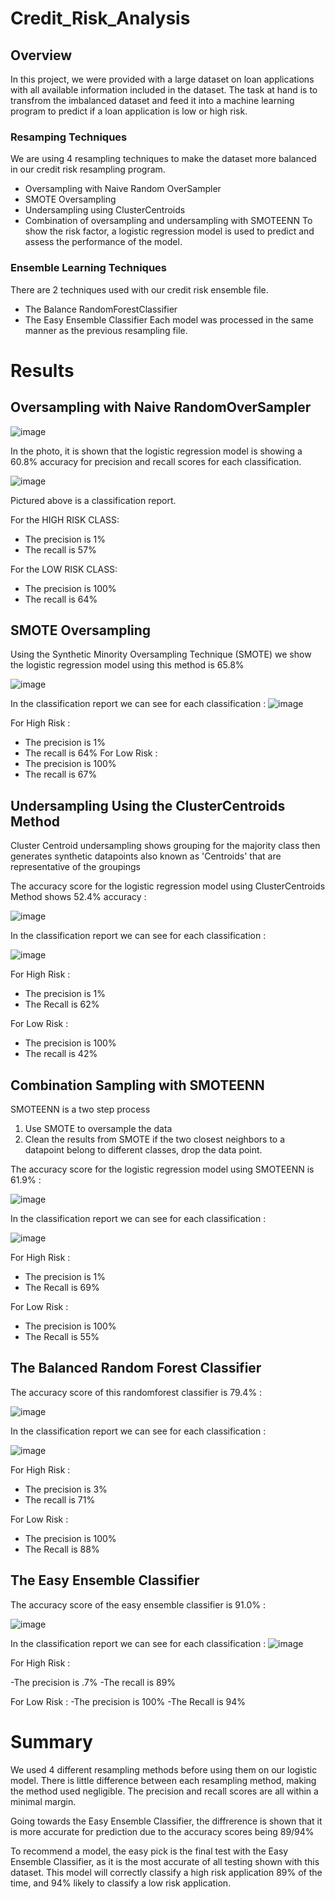 # Credit_Risk_Analysis

## Overview

In this project, we were provided with a large dataset on loan applications with all available information included in the dataset. The task at hand is to transfrom the imbalanced dataset and feed it into a machine learning program to predict if a loan application is low or high risk.

### Resamping Techniques

We are using 4 resampling techniques to make the dataset more balanced in our credit risk resampling program.
- Oversampling with Naive Random OverSampler
- SMOTE Oversampling
- Undersampling using ClusterCentroids
- Combination of oversampling and undersampling with SMOTEENN
To show the risk factor, a logistic regression model is used to predict and assess the performance of the model.

### Ensemble Learning Techniques
There are 2 techniques used with our credit risk ensemble file.
- The Balance RandomForestClassifier
- The Easy Ensemble Classifier
Each model was processed in the same manner as the previous resampling file.

# Results
## Oversampling with Naive RandomOverSampler

![image](https://user-images.githubusercontent.com/99559096/180676955-c71f85a4-9e62-4d5a-88d4-51ab8e616b80.png)

In the photo, it is shown that the logistic regression model is showing a 60.8% accuracy for precision and recall scores for each classification.

![image](https://user-images.githubusercontent.com/99559096/180677049-b2420ef9-e4e4-43a3-8c00-45150b09cd18.png)

Pictured above is a classification report. 

For the HIGH RISK CLASS:
- The precision is 1%
- The recall is 57%

For the LOW RISK CLASS:
- The precision is 100%
- The recall is 64%

## SMOTE Oversampling
Using the Synthetic Minority Oversampling Technique (SMOTE) we show the logistic regression model using this method is 65.8%

![image](https://user-images.githubusercontent.com/99559096/182045043-c27db1a4-0b35-4e6b-82c1-e143a371807e.png)

In the classification report we can see for each classification :
![image](https://user-images.githubusercontent.com/99559096/182045062-af94f7f5-9503-4874-8fed-b736f8dd2736.png)

For High Risk :
- The precision is 1%
- The recall is 64%
For Low Risk : 
- The precision is 100%
- The recall is 67%

## Undersampling Using the ClusterCentroids Method
Cluster Centroid undersampling shows grouping for the majority class then generates synthetic datapoints also known as 'Centroids' that are representative of the groupings

The accuracy score for the logistic regression model using ClusterCentroids Method shows 52.4% accuracy :

![image](https://user-images.githubusercontent.com/99559096/182045154-01c64efb-3218-490b-8a78-98b6209e81c9.png)

In the classification report we can see for each classification :

![image](https://user-images.githubusercontent.com/99559096/182045164-c2679c0d-6f0f-49fa-88ea-30665bada4d5.png)

For High Risk : 
- The precision is 1%
- The Recall is 62%

For Low Risk : 
- The precision is 100%
- The recall is 42%

## Combination Sampling with SMOTEENN
SMOTEENN is a two step process
1. Use SMOTE to oversample the data
2. Clean the results from SMOTE if the two closest neighbors to a datapoint belong to different classes, drop the data point.

The accuracy score for the logistic regression model using SMOTEENN is 61.9% : 

![image](https://user-images.githubusercontent.com/99559096/182045321-b80405b3-95f1-4a33-849e-347f8b3987d5.png)

In the classification report we can see for each classification :

![image](https://user-images.githubusercontent.com/99559096/182045339-8701d380-e037-443a-a000-9a938e985ae1.png)

For High Risk : 
- The precision is 1%
- The Recall is 69%

For Low Risk : 
- The precision is 100%
- The Recall is 55%

## The Balanced Random Forest Classifier
The accuracy score of this randomforest classifier is 79.4% : 

![image](https://user-images.githubusercontent.com/99559096/182045456-9b334e14-af7d-4686-8f14-28f20e4ac384.png)

In the classification report we can see for each classification :

![image](https://user-images.githubusercontent.com/99559096/182045470-8625c9f0-ef20-447c-957e-1de5d4697749.png)

For High Risk : 
- The precision is 3%
- The recall is 71%

For Low Risk : 
- The precision is 100%
- The Recall is 88%

## The Easy Ensemble Classifier
The accuracy score of the easy ensemble classifier is 91.0% :

![image](https://user-images.githubusercontent.com/99559096/182045527-bcf3cba3-2cf8-4b82-b77d-a4f1ac430eea.png)

In the classification report we can see for each classification :
![image](https://user-images.githubusercontent.com/99559096/182045532-87ef93a4-dc66-4db8-af8d-296a5803fd79.png)

For High Risk : 

-The precision is .7%
-The recall is 89%

For Low Risk : 
-The precision is 100%
-The Recall is 94%

# Summary
We used 4 different resampling methods before using them on our logistic model. There is little difference between each resampling method, making the method used negligible. The precision and recall scores are all within a minimal margin. 

Going towards the Easy Ensemble Classifier, the diffrerence is shown that it is more accurate for prediction due to the accuracy scores being 89/94%

To recommend a model, the easy pick is the final test with the Easy Ensemble Classifier, as it is the most accurate of all testing shown with this dataset. This model will correctly classify a high risk application 89% of the time, and 94% likely to classify a low risk application.
